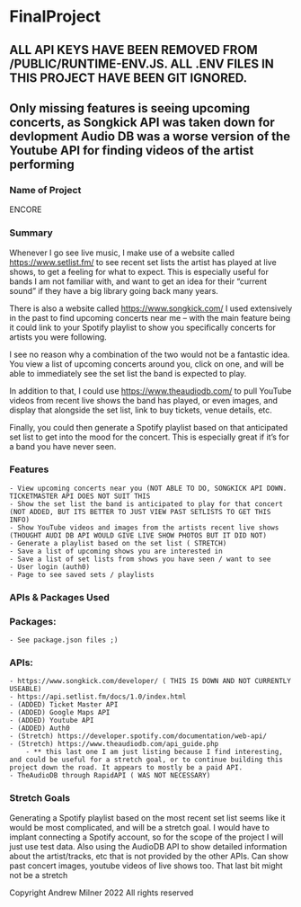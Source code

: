 # FinalProject
ALL API KEYS HAVE BEEN REMOVED FROM /PUBLIC/RUNTIME-ENV.JS. ALL .ENV FILES IN THIS PROJECT HAVE BEEN GIT IGNORED.  
-----------------------------------------------------------------------------------------------------------------
Only missing features is seeing upcoming concerts, as Songkick API was taken down for devlopment
Audio DB was a worse version of the Youtube API for finding videos of the artist performing
-----------------------------------------------------------------------------------------------------------------
### Name of Project
ENCORE
### Summary
Whenever I go see live music, I make use of a website called https://www.setlist.fm/ to see recent set lists the artist has played at live shows, to get a feeling for what to expect. This is especially useful for bands I am not familiar with, and want to get an idea for their “current sound” if they have a big library going back many years.

There is also a website called https://www.songkick.com/ I used extensively in the past to find upcoming concerts near me – with the main feature being it could link to your Spotify playlist to show you specifically concerts for artists you were following.

I see no reason why a combination of the two would not be a fantastic idea. You view a list of upcoming concerts around you, click on one, and will be able to immediately see the set list the band is expected to play.

In addition to that, I could use https://www.theaudiodb.com/ to pull YouTube videos from recent live shows the band has played, or even images, and display that alongside the set list, link to buy tickets, venue details, etc.

Finally, you could then generate a Spotify playlist based on that anticipated set list to get into the mood for the concert. This is especially great if it’s for a band you have never seen.
### Features
    - View upcoming concerts near you (NOT ABLE TO DO, SONGKICK API DOWN. TICKETMASTER API DOES NOT SUIT THIS
    - Show the set list the band is anticipated to play for that concert (NOT ADDED, BUT ITS BETTER TO JUST VIEW PAST SETLISTS TO GET THIS INFO)
    - Show YouTube videos and images from the artists recent live shows (THOUGHT AUDI DB API WOULD GIVE LIVE SHOW PHOTOS BUT IT DID NOT)
    - Generate a playlist based on the set list ( STRETCH)
    - Save a list of upcoming shows you are interested in
    - Save a list of set lists from shows you have seen / want to see
    - User login (auth0)
    - Page to see saved sets / playlists
### APIs & Packages Used
### Packages:
    - See package.json files ;)
### APIs: 
    - https://www.songkick.com/developer/ ( THIS IS DOWN AND NOT CURRENTLY USEABLE)
    - https://api.setlist.fm/docs/1.0/index.html
    - (ADDED) Ticket Master API
    - (ADDED) Google Maps API
    - (ADDED) Youtube API
    - (ADDED) Auth0
    - (Stretch) https://developer.spotify.com/documentation/web-api/
    - (Stretch) https://www.theaudiodb.com/api_guide.php
        - ** this last one I am just listing because I find interesting, and could be useful for a stretch goal, or to continue building this project down the road. It appears to mostly be a paid API.
    - TheAudioDB through RapidAPI ( WAS NOT NECESSARY)
   
  
### Stretch Goals
Generating a Spotify playlist based on the most recent set list seems like it would be most complicated, and will be a stretch goal. I would have to implant connecting a Spotify account, so for the scope of the project I will just use test data. Also using the AudioDB API to show detailed information about the artist/tracks, etc that is not provided by the other APIs. Can show past concert images, youtube videos of live shows too. That last bit might not be a stretch

Copyright Andrew Milner 2022 All rights reserved

